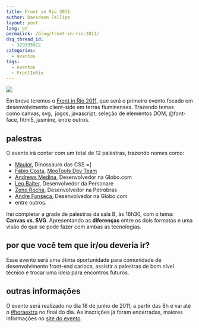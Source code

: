```yaml
---
title: Front in Rio 2011
author: Davidson Fellipe
layout: post
lang: pt
permalink: /blog/front-in-rio-2011/
dsq_thread_id:
  - 329335912
categories:
  - eventos
tags:
  - eventos
  - FrontInRio
---
```


![][1]

 [1]: /assets/img/frontinrio.png


Em breve teremos o [Front in Rio 2011][2], que será o primeiro evento focado em desenvolvimento client-side em terras fluminenses. Trazendo temas como canvas, svg,  jogos, javascript, seleção de elementos DOM, @font-face, html5, jasmine, entre outros.

[2]: http://www.frontinrio.com.br 

## palestras

O evento irá contar com um total de 12 palestras, trazendo nomes como:

*   [Maujor][3], Dinossauro das CSS =]
*   [Fábio Costa][4], [MooTools Dev Team][5]
*   [Andrews Medina][6], Desenvolvedor na Globo.com
*   [Leo Balter][7], Desenvolvedor da Personare
*   [Zeno Rocha][8], Desenvolvedor na Petrobras
*   [Andre Fonseca][9], Desenvolvedor na Globo.com
*   entre outros.

 [3]: http://maujor.com/
 [4]: http://twitter.com/#!/fabiomiranda
 [5]: http://mootools.net/developers
 [6]: http://www.andrewsmedina.com/
 [7]: http://leobalter.net/
 [8]: http://zenorocha.com/
 [9]: http://metronus.com/blog/

Irei completar a grade de palestras da sala B, às 16h30, com o tema: **Canvas vs. SVG**. Apresentando as **diferenças** entre os dois formatos e uma visão do que se pode fazer com ambas as tecnologias.

## por que você tem que ir/ou deveria ir?

Esse evento será uma ótima oportunidade para comunidade de desenvolvimento front-end carioca, assistir a palestras de bom nível técnico e trocar uma ideia para encontros futuros.

## outras informações

O evento será realizado no dia 18 de junho de 2011, a partir das 8h e vai até o [#horaextra][10] no final do dia. As inscrições já foram encerradas, maiores informações no [site do evento][2].

 [10]: http://horaextra.org/
